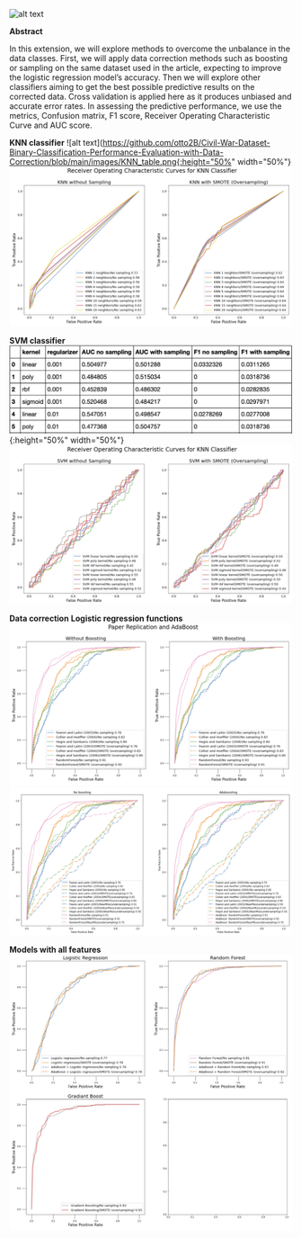 ![alt text](https://miro.medium.com/max/1200/1*N5wTuuEAq8GU4zlomwWLiQ.jpeg)


**Abstract**

In this extension, we will explore methods to overcome the unbalance in the data classes. First, we will apply data correction methods such as boosting or sampling on the same dataset used in the article, expecting to improve the logistic regression model’s accuracy. Then we will explore other classifiers aiming to get the best possible predictive results on the corrected data. Cross validation is applied here as it produces unbiased and accurate error rates. In assessing the predictive performance, we use the metrics, Confusion matrix, F1 score, Receiver Operating Characteristic Curve and AUC score.

**KNN classifier**
![alt text](https://github.com/otto2B/Civil-War-Dataset-Binary-Classification-Performance-Evaluation-with-Data-Correction/blob/main/images/KNN_table.png{:height="50%" width="50%"}
![alt text](https://github.com/otto2B/Civil-War-Dataset-Binary-Classification-Performance-Evaluation-with-Data-Correction/blob/main/images/KNN_ROC.png)

**SVM classifier**
![alt text](https://github.com/otto2B/Civil-War-Dataset-Binary-Classification-Performance-Evaluation-with-Data-Correction/blob/main/images/SVM_table.png){:height="50%" width="50%"}
![alt text](https://github.com/otto2B/Civil-War-Dataset-Binary-Classification-Performance-Evaluation-with-Data-Correction/blob/main/images/SVM_ROC.png)

**Data correction**
  **Logistic regression functions**
  ![alt text](https://github.com/otto2B/Civil-War-Dataset-Binary-Classification-Performance-Evaluation-with-Data-Correction/blob/main/images/Paper_rep_adaboost.png)
  ![alt text](https://github.com/otto2B/Civil-War-Dataset-Binary-Classification-Performance-Evaluation-with-Data-Correction/blob/main/images/data_correction.png)
  
**Models with all features**
![alt text](https://github.com/otto2B/Civil-War-Dataset-Binary-Classification-Performance-Evaluation-with-Data-Correction/blob/main/images/all_features.png)


